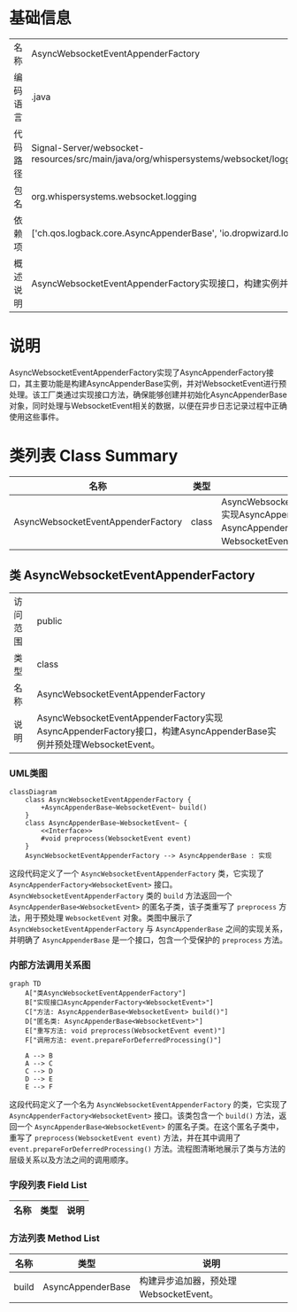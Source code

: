 # 基础信息

|      |      |
|------|------|
| 名称 | AsyncWebsocketEventAppenderFactory |
| 编码语言 | .java |
| 代码路径 | Signal-Server/websocket-resources/src/main/java/org/whispersystems/websocket/logging/AsyncWebsocketEventAppenderFactory.java |
| 包名 | org.whispersystems.websocket.logging |
| 依赖项 | ['ch.qos.logback.core.AsyncAppenderBase', 'io.dropwizard.logging.common.async.AsyncAppenderFactory'] |
| 概述说明 | AsyncWebsocketEventAppenderFactory实现接口，构建实例并预处理WebsocketEvent。 |

# 说明

AsyncWebsocketEventAppenderFactory实现了AsyncAppenderFactory接口，其主要功能是构建AsyncAppenderBase实例，并对WebsocketEvent进行预处理。该工厂类通过实现接口方法，确保能够创建并初始化AsyncAppenderBase对象，同时处理与WebsocketEvent相关的数据，以便在异步日志记录过程中正确使用这些事件。

# 类列表 Class Summary

| 名称   | 类型  | 说明 |
|-------|------|-------------|
| AsyncWebsocketEventAppenderFactory | class | AsyncWebsocketEventAppenderFactory实现AsyncAppenderFactory接口，构建AsyncAppenderBase实例并预处理WebsocketEvent。 |



## 类 AsyncWebsocketEventAppenderFactory

|      |      |
|------|------|
| 访问范围 | public |
| 类型 | class |
| 名称 | AsyncWebsocketEventAppenderFactory |
| 说明 | AsyncWebsocketEventAppenderFactory实现AsyncAppenderFactory接口，构建AsyncAppenderBase实例并预处理WebsocketEvent。 |


### UML类图

```mermaid
classDiagram
    class AsyncWebsocketEventAppenderFactory {
        +AsyncAppenderBase~WebsocketEvent~ build()
    }
    class AsyncAppenderBase~WebsocketEvent~ {
        <<Interface>>
        #void preprocess(WebsocketEvent event)
    }
    AsyncWebsocketEventAppenderFactory --> AsyncAppenderBase : 实现
```

这段代码定义了一个 `AsyncWebsocketEventAppenderFactory` 类，它实现了 `AsyncAppenderFactory<WebsocketEvent>` 接口。`AsyncWebsocketEventAppenderFactory` 类的 `build` 方法返回一个 `AsyncAppenderBase<WebsocketEvent>` 的匿名子类，该子类重写了 `preprocess` 方法，用于预处理 `WebsocketEvent` 对象。类图中展示了 `AsyncWebsocketEventAppenderFactory` 与 `AsyncAppenderBase` 之间的实现关系，并明确了 `AsyncAppenderBase` 是一个接口，包含一个受保护的 `preprocess` 方法。


### 内部方法调用关系图

```mermaid
graph TD
    A["类AsyncWebsocketEventAppenderFactory"]
    B["实现接口AsyncAppenderFactory<WebsocketEvent>"]
    C["方法: AsyncAppenderBase<WebsocketEvent> build()"]
    D["匿名类: AsyncAppenderBase<WebsocketEvent>"]
    E["重写方法: void preprocess(WebsocketEvent event)"]
    F["调用方法: event.prepareForDeferredProcessing()"]

    A --> B
    A --> C
    C --> D
    D --> E
    E --> F
```

这段代码定义了一个名为 `AsyncWebsocketEventAppenderFactory` 的类，它实现了 `AsyncAppenderFactory<WebsocketEvent>` 接口。该类包含一个 `build()` 方法，返回一个 `AsyncAppenderBase<WebsocketEvent>` 的匿名子类。在这个匿名子类中，重写了 `preprocess(WebsocketEvent event)` 方法，并在其中调用了 `event.prepareForDeferredProcessing()` 方法。流程图清晰地展示了类与方法的层级关系以及方法之间的调用顺序。

### 字段列表 Field List

| 名称  | 类型  | 说明 |
|-------|-------|------|

### 方法列表 Method List

| 名称  | 类型  | 说明 |
|-------|-------|------|
| build | AsyncAppenderBase<WebsocketEvent> | 构建异步追加器，预处理WebsocketEvent。 |




